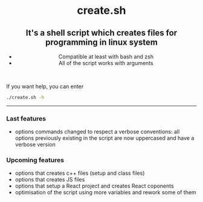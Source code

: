 <div align="center">

# create.sh

## It's a shell script which creates files for programming in linux system

* Compatible at least with bash and zsh
* All of the script works with arguments

</div>
<br/>

If you want help, you can enter
```bash
./create.sh -h
```

---
### Last features

* options commands changed to respect a verbose conventions: all options previously existing in the script are now uppercased and have a verbose version

### Upcoming features

* options that creates c++ files (setup and class files)
* options that creates JS files
* options that setup a React project and creates React coponents
* optimisation of the script using more variables and rework some of them

